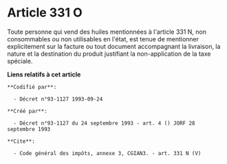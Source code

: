 # Article 331 O

Toute personne qui vend des huiles mentionnées à l'article 331 N, non consommables ou non utilisables en l'état, est tenue de
mentionner explicitement sur la facture ou tout document accompagnant la livraison, la nature et la destination du produit
justifiant la non-application de la taxe spéciale.

**Liens relatifs à cet article**

	**Codifié par**:

	  - Décret n°93-1127 1993-09-24

	**Créé par**:

	  - Décret n°93-1127 du 24 septembre 1993 - art. 4 () JORF 28 septembre 1993

	**Cite**:

	  - Code général des impôts, annexe 3, CGIAN3. - art. 331 N (V)
